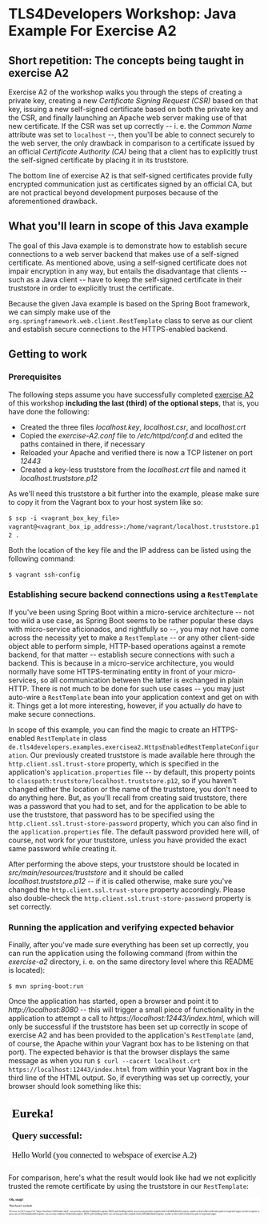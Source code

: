 # TLS4Developers Workshop: Java Example For Exercise A2

## Short repetition: The concepts being taught in exercise A2

Exercise A2 of the workshop walks you through the steps of creating a 
private key, creating a new _Certificate Signing Request (CSR)_ based 
on that key, issuing a new self-signed certificate based 
on both the private key and the CSR, and finally launching an Apache 
web server making use of that new certificate. If the CSR was set up 
correctly -- i. e. the _Common Name_ attribute was set to `localhost` --, 
then you'll be able to connect securely to the web server, the only 
drawback in comparison to a certificate issued by an official 
_Certificate Authority (CA)_ being that a client has to explicitly trust
the self-signed certificate by placing it in its truststore.

The bottom line of exercise A2 is that self-signed certificates 
provide fully encrypted communication just as certificates signed by an 
official CA, but are not practical beyond development purposes because 
of the aforementioned drawback.

## What you'll learn in scope of this Java example
The goal of this Java example is to demonstrate how to establish secure 
connections to a web server backend that makes use of a self-signed 
certificate. As mentioned above, using a self-signed certificate does not 
impair encryption in any way, but entails the disadvantage that 
clients -- such as a Java client -- have to keep the self-signed 
certificate in their truststore in order to explicitly trust the 
certificate.

Because the given Java example is based on the Spring Boot 
framework, we can simply make use of the
`org.springframework.web.client.RestTemplate` class to serve as our 
client and establish secure connections to the HTTPS-enabled backend.


## Getting to work

### Prerequisites
The following steps assume you have successfully completed 
[exercise A2](https://github.com/booboo-at-gluga-de/TLS4Developers_Workshop/tree/master/exercises/A2)
of this workshop __including the last (third) of the optional steps__, 
that is, you have done the following:

* Created the three files _localhost.key_, _localhost.csr_, and _localhost.crt_
* Copied the _exercise-A2.conf_ file to _/etc/httpd/conf.d_ and edited 
the paths contained in there, if necessary
* Reloaded your Apache and verified there is now a TCP listener on port _12443_
* Created a key-less truststore from the _localhost.crt_ file and named it 
_localhost.truststore.p12_

As we'll need this truststore a bit further into the example, please make 
sure to copy it from the Vagrant box to your host system like so:

`$ scp -i <vagrant_box_key_file> vagrant@<vagrant_box_ip_address>:/home/vagrant/localhost.truststore.p12 .`

Both the location of the key file and the IP address can be listed using 
the following command:

`$ vagrant ssh-config`

### Establishing secure backend connections using a `RestTemplate`
If you've been using Spring Boot within a micro-service architecture -- 
not too wild a use case, as Spring Boot seems to be rather popular these days 
with micro-service aficionados, and rightfully so --, you may not have come across 
the necessity yet to make a `RestTemplate` -- or any other client-side 
object able to perform simple, HTTP-based operations against a remote 
backend, for that matter -- establish secure connections with such a backend. 
This is because in a micro-service architecture, you would normally 
have some HTTPS-terminating entity in front of your micro-services, 
so all communication between the latter is exchanged in plain HTTP. There 
is not much to be done for such use cases -- you may just auto-wire a
`RestTemplate` bean into your application context and get on with it. 
Things get a lot more interesting, however, if you actually *do* have 
to make secure connections.

In scope of this example, you can find the magic to create an 
HTTPS-enabled `RestTemplate` in class 
`de.tls4developers.examples.exercisea2.HttpsEnabledRestTemplateConfiguration`.
Our previously created truststore is made available here through the 
`http.client.ssl.trust-store` property, which is specified in the application's 
`application.properties` file -- by default, this property points 
to `classpath:truststore/localhost.truststore.p12`, so if you haven't changed 
either the location or the name of the truststore, you don't need to do 
anything here. But, as you'll recall from creating said truststore, there 
was a password that you had to set, and for the application to be able 
to use the truststore, that password has to be specified using the 
`http.client.ssl.trust-store-password` property, which you can also find 
in the `application.properties` file. The default password provided here 
will, of course, not work for your truststore, unless you have provided 
the exact same password while creating it.

After performing the above steps, your truststore should be located in 
_src/main/resources/truststore_ and it should be called _localhost.truststore.p12_ --
if it is called otherwise, make sure you've changed the `http.client.ssl.trust-store` 
property accordingly. Please also double-check the 
`http.client.ssl.trust-store-password` property is set correctly.

### Running the application and verifying expected behavior
Finally, after you've made sure everything has been set up correctly, you can 
run the application using the following command (from within the _exercise-a2_ 
directory, i. e. on the same directory level where this README is located):

`$ mvn spring-boot:run`

Once the application has started, open a browser and point it to 
_http://localhost:8080_ -- this will trigger a small piece of 
functionality in the application to attempt a call to 
_https://localhost:12443/index.html_, which will only be successful
if the truststore has been set up correctly in scope of exercise A2 
and has been provided to the application's `RestTemplate` 
(and, of course, the Apache within your Vagrant box has to be listening 
on that port). The expected behavior is that the browser displays the same 
message as when you run 
`$ curl --cacert localhost.crt https://localhost:12443/index.html`
from within your Vagrant box in the third line of the HTML output. So, if 
everything was set up correctly, your browser should look something like this: 

![query_successful](./documentation/java_sample_a2_query_successful.png)

For comparison, here's what the result would look like had we not explicitly 
trusted the remote certificate by using the truststore in our `RestTemplate`:

![query_unsuccessful](./documentation/java_sample_a2_query_unsuccessful.png)

 



 


